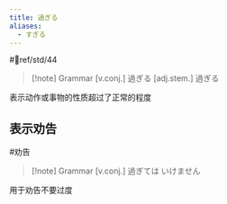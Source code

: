 ```yaml
---
title: 過ぎる
aliases:
  - すぎる
---
```

 #📖ref/std/44  

> [!note] Grammar
> [v.conj.] 過ぎる
> [adj.stem.] 過ぎる

表示动作或事物的性质超过了正常的程度  

## 表示劝告  

 #劝告  

> [!note] Grammar
> [v.conj.] 過ぎては いけません

用于劝告不要过度  